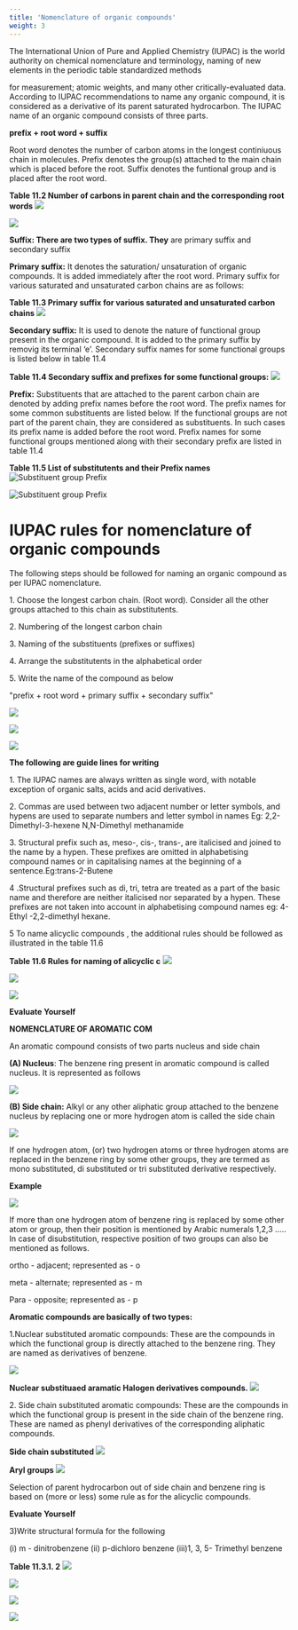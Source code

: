 ```yaml
---
title: 'Nomenclature of organic compounds'
weight: 3
---
```




The International Union of Pure and Applied Chemistry (IUPAC) is the world authority on chemical nomenclature and terminology, naming of new elements in the periodic table standardized methods  

for measurement; atomic weights, and many other critically-evaluated data. According to IUPAC recommendations to name any organic compound, it is considered as a derivative of its parent saturated hydrocarbon. The IUPAC name of an organic compound consists of three parts.

**prefix + root word + suffix**

Root word denotes the number of carbon atoms in the longest continiuous chain in molecules. Prefix denotes the group(s) attached to the main chain which is placed before the root. Suffix denotes the funtional group and is placed after the root word.

**Table 11.2 Number of carbons in parent chain and the corresponding root words**
![](s6.png)

![](s7.png)

**Suffix: There are two types of suffix. They** are primary suffix and secondary suffix

**Primary suffix:** It denotes the saturation/ unsaturation of organic compounds. It is added immediately after the root word. Primary suffix for various saturated and unsaturated carbon chains are as follows:

**Table 11.3 Primary suffix for various saturated and unsaturated carbon chains**
![](s8.png)


**Secondary suffix:** It is used to denote the nature of functional group present in the organic compound. It is added to the primary suffix by removig its terminal ‘e’. Secondary suffix names for some functional groups is listed below in table 11.4

**Table 11.4 Secondary suffix and prefixes for some functional groups:**
![](s9.png)


**Prefix:** Substituents that are attached to the parent carbon chain are denoted by adding prefix names before the root word. The prefix names for some common substituents are listed below. If the functional groups are not part of the parent chain, they are considered as substituents. In such cases its prefix name is added before the root word. Prefix names for some functional groups mentioned along with their secondary prefix are listed in table 11.4

**Table 11.5 List of substitutents and their Prefix names**
![Substituent group Prefix](s10.png)


![Substituent group Prefix](s11.png)




# IUPAC rules for nomenclature of organic compounds

The following steps should be followed for naming an organic compound as per IUPAC nomenclature.

1\. Choose the longest carbon chain. (Root word). Consider all the other groups attached to this chain as substitutents.

2\. Numbering of the longest carbon chain

3\. Naming of the substituents (prefixes or suffixes)

4\. Arrange the substitutents in the alphabetical order

5\. Write the name of the compound as below

"prefix + root word + primary suffix + secondary suffix"


![](s12.png)

![](s13.png)

![](s14.png)




**The following are guide lines for writing** 

1\. The IUPAC names are always written as single word, with notable exception of organic
salts, acids and acid derivatives.


2\. Commas are used between two adjacent number or letter symbols, and hypens are
used to separate numbers and letter symbol in names Eg: 2,2-Dimethyl-3-hexene
N,N-Dimethyl methanamide

3\. Structural prefix such as, meso-, cis-, trans-, are italicised and joined to the name by a
hypen. These prefixes are omitted in alphabetising compound names or in capitalising
names at the beginning of a sentence.Eg:trans-2-Butene

4 .Structural prefixes such as di, tri, tetra are treated as a part of the basic name and
therefore are neither italicised nor separated by a hypen. These prefixes are not taken
into account in alphabetising compound names eg: 4- Ethyl -2,2-dimethyl hexane.

5 To name alicyclic compounds , the additional rules should be followed as illustrated
in the table 11.6

**Table 11.6 Rules for naming of alicyclic c**
![](s15.png)

![](s16.png)

![](s17.png)


**Evaluate Yourself**

**NOMENCLATURE OF AROMATIC COM** 

An aromatic compound consists of two parts nucleus and side chain

**(A) Nucleus**: The benzene ring present in aromatic compound is called nucleus. It is
represented as follows  

![](s18.png)

**(B) Side chain:** Alkyl or any other aliphatic group attached to the benzene nucleus by replacing one or more hydrogen atom is called the side chain

![](s19.png)



If one hydrogen atom, (or) two hydrogen atoms or three hydrogen atoms are replaced in the benzene ring by some other groups, they are termed as mono substituted, di substituted or tri substituted derivative respectively.

**Example**

![](s20.png)


If more than one hydrogen atom of benzene ring is replaced by some other atom or group, then their position is mentioned by Arabic numerals 1,2,3 ….. In case of disubstitution, respective position of two groups can also be mentioned as follows.

ortho - adjacent; represented as - o 

meta - alternate; represented as - m 

Para - opposite; represented as - p 

**Aromatic compounds are basically of two types:** 

1\.Nuclear substituted aromatic
compounds: These are the compounds
in which the functional group is directly
attached to the benzene ring. They are
named as derivatives of benzene.

![](s21.png)

**Nuclear substituaed aramatic Halogen derivatives compounds.**
![](s22.png)



2\. Side chain substituted aromatic compounds: These are the compounds in which the functional group is present in the side chain of the benzene ring. These are named as phenyl derivatives of the corresponding aliphatic compounds.

**Side chain substituted**
![](s23.png)





**Aryl groups**
![](s24.png)



Selection of parent hydrocarbon
out of side chain and benzene ring
is based on (more or less) some
rule as for the alicyclic compounds.

**Evaluate Yourself**

3)Write structural formula for the following

(i) m - dinitrobenzene (ii) p-dichloro benzene (iii)1, 3, 5- Trimethyl benzene





  

**Table 11.3.1. 2**
![](s25.png)

![](s26.png)

![](s27.png)

![](s28.png)

